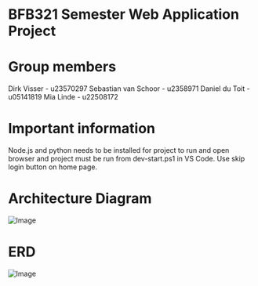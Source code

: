 # BFB321 Semester Web Application Project
# Group members
Dirk Visser - u23570297
Sebastian van Schoor - u2358971
Daniel du Toit - u05141819
Mia Linde - u22508172
# Important information
 Node.js and python needs to be installed for project to run and open browser and project must be run from dev-start.ps1 in VS Code. Use skip login button on home page.
# Architecture Diagram
![Image](https://github.com/user-attachments/assets/d289abc7-6a48-486d-ab00-2c97f76551ba)
# ERD
![Image](https://github.com/user-attachments/assets/60f30ecb-ddce-4ca2-8dc5-b633244d0aca)

